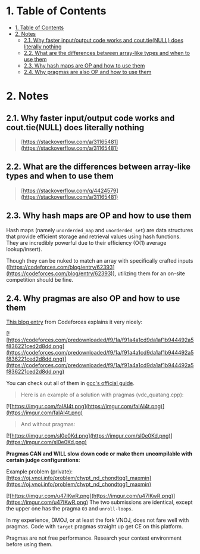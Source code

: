 # 1. Table of Contents

- [1. Table of Contents](#1-table-of-contents)
- [2. Notes](#2-notes)
  - [2.1. Why faster input/output code works and cout.tie(NULL) does literally nothing](#21-why-faster-inputoutput-code-works-and-couttienull-does-literally-nothing)
  - [2.2. What are the differences between array-like types and when to use them](#22-what-are-the-differences-between-array-like-types-and-when-to-use-them)
  - [2.3. Why hash maps are OP and how to use them](#23-why-hash-maps-are-op-and-how-to-use-them)
  - [2.4. Why pragmas are also OP and how to use them](#24-why-pragmas-are-also-op-and-how-to-use-them)

# 2. Notes

## 2.1. Why faster input/output code works and cout.tie(NULL) does literally nothing

> [https://stackoverflow.com/a/31165481](https://stackoverflow.com/a/31165481)

## 2.2. What are the differences between array-like types and when to use them

> [https://stackoverflow.com/q/4424579](https://stackoverflow.com/a/31165481)

## 2.3. Why hash maps are OP and how to use them

Hash maps (namely `unorderded_map` and `unorderded_set`) are data structures that provide efficient storage and retrieval values using hash functions. They are incredibly powerful due to their efficiency (O(1) average lookup/insert).

Though they can be nuked to match an array with specifically crafted inputs ([https://codeforces.com/blog/entry/62393](https://codeforces.com/blog/entry/62393)), utilizing them for an on-site competition should be fine.

## 2.4. Why pragmas are also OP and how to use them

[This blog entry](https://codeforces.com/blog/entry/96344) from Codeforces explains it very nicely:

[![https://codeforces.com/predownloaded/f9/1a/f91a4a1cd9da1af1b944492a5f836221ced2d8dd.png](https://codeforces.com/predownloaded/f9/1a/f91a4a1cd9da1af1b944492a5f836221ced2d8dd.png)](https://codeforces.com/predownloaded/f9/1a/f91a4a1cd9da1af1b944492a5f836221ced2d8dd.png)

You can check out all of them in [gcc's official guide](https://gcc.gnu.org/onlinedocs/gcc/Optimize-Options.html).

> Here is an example of a solution with pragmas (vdc_quatang.cpp):

[![https://imgur.com/faIAI4t.png](https://imgur.com/faIAI4t.png)](https://imgur.com/faIAI4t.png)

> And without pragmas:

[![https://imgur.com/sI0e0Kd.png](https://imgur.com/sI0e0Kd.png)](https://imgur.com/sI0e0Kd.png)

**Pragmas CAN and WILL slow down code or make them uncompilable with certain judge configurations:**

Example problem (private): [https://oj.vnoi.info/problem/chvpt_nd_chondtqg1_maxmin](https://oj.vnoi.info/problem/chvpt_nd_chondtqg1_maxmin)

[![https://imgur.com/u47IKwR.png](https://imgur.com/u47IKwR.png)](https://imgur.com/u47IKwR.png)
The two submissions are identical, except the upper one has the pragma ```O3``` and ```unroll-loops```.

In my experience, DMOJ, or at least the fork VNOJ, does not fare well with pragmas. Code with ```target``` pragmas straight up get CE on this platform.

Pragmas are not free performance. Research your contest environment before using them.